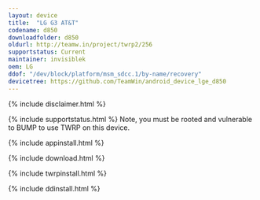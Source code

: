 ```yaml
---
layout: device
title:  "LG G3 AT&T"
codename: d850
downloadfolder: d850
oldurl: http://teamw.in/project/twrp2/256
supportstatus: Current
maintainer: invisiblek
oem: LG
ddof: "/dev/block/platform/msm_sdcc.1/by-name/recovery"
devicetree: https://github.com/TeamWin/android_device_lge_d850
---
```


{% include disclaimer.html %}

{% include supportstatus.html %}
Note, you must be rooted and vulnerable to BUMP to use TWRP on this device.

{% include appinstall.html %}

{% include download.html %}

{% include twrpinstall.html %}

{% include ddinstall.html %}

